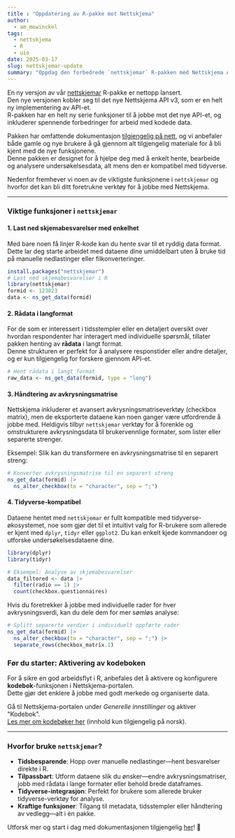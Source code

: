 ```yaml
---
title : "Oppdatering av R-pakke mot Nettskjema"
author:
  - am_mowinckel
tags:
  - nettskjema
  - R
  - uio
date: 2025-03-17
slug: nettskjemar-update
summary: "Oppdag den forbedrede `nettskjemar` R-pakken med Nettskjema API v3-integrasjon, utvidede funksjoner og tidyverse-kompatibilitet."
---
```


En ny versjon av vår [nettskjemar](/nettskjemar) R-pakke er nettopp lansert.  
Den nye versjonen kobler seg til det nye Nettskjema API v3, som er en helt ny implementering av API-et.  
R-pakken har en helt ny serie funksjoner til å jobbe mot det nye API-et, og inkluderer spennende forbedringer for arbeid med kodede data.

Pakken har omfattende dokumentasjon [tilgjengelig på nett](/nettskjemar), og vi anbefaler både gamle og nye brukere å gå gjennom alt tilgjengelig materiale for å bli kjent med de nye funksjonene.  
Denne pakken er designet for å hjelpe deg med å enkelt hente, bearbeide og analysere undersøkelsesdata, alt mens den er kompatibel med tidyverse.  

Nedenfor fremhever vi noen av de viktigste funksjonene i `nettskjemar` og hvorfor det kan bli ditt foretrukne verktøy for å jobbe med Nettskjema.  

---

### Viktige funksjoner i `nettskjemar`

#### **1. Last ned skjemabesvarelser med enkelhet**
Med bare noen få linjer R-kode kan du hente svar til et ryddig data format. 
Dette lar deg starte arbeidet med dataene dine umiddelbart uten å bruke tid på manuelle nedlastinger eller filkonverteringer.

```r
install.packages("nettskjemar")
# Last ned skjemabesvarelser i R
library(nettskjemar)
formid <- 123823
data <- ns_get_data(formid)
```

#### **2. Rådata i langformat**
For de som er interessert i tidsstempler eller en detaljert oversikt over hvordan respondenter har interagert med individuelle spørsmål, tillater pakken henting av **rådata** i langt format.  
Denne strukturen er perfekt for å analysere responstider eller andre detaljer, og er kun tilgjengelig for forskere gjennom API-et.

```r
# Hent rådata i langt format
raw_data <- ns_get_data(formid, type = "long")
```

#### **3. Håndtering av avkrysningsmatrise**
Nettskjema inkluderer et avansert avkrysningsmatriseverktøy (checkbox matrix), men de eksporterte dataene kan noen ganger være utfordrende å jobbe med. 
Heldigvis tilbyr `nettskjemar` verktøy for å forenkle og omstrukturere avkrysningsdata til brukervennlige formater, som lister eller separerte strenger.

Eksempel: Slik kan du transformere en avkrysningsmatrise til en separert streng:

```r
# Konverter avkrysningsmatrise til en separert streng
ns_get_data(formid) |>
  ns_alter_checkbox(to = "character", sep = ";")
```

#### **4. Tidyverse-kompatibel**
Dataene hentet med `nettskjemar` er fullt kompatible med tidyverse-økosystemet, noe som gjør det til et intuitivt valg for R-brukere som allerede er kjent med `dplyr`, `tidyr` eller `ggplot2`. Du kan enkelt kjede kommandoer og utforske undersøkelsesdataene dine.

```r
library(dplyr)
library(tidyr)

# Eksempel: Analyse av skjemabesvarelser
data_filtered <- data |>
  filter(radio == 1) |>
  count(checkbox.questionnaires)
```

Hvis du foretrekker å jobbe med individuelle rader for hver avkrysningsverdi, kan du dele dem for mer sømløs analyse:

```r
# Splitt separerte verdier i individuelt oppførte rader
ns_get_data(formid) |>
  ns_alter_checkbox(to = "character", sep = ";") |>
  separate_rows(checkbox_matrix.1)
```

### **Før du starter: Aktivering av kodeboken**
For å sikre en god arbeidsflyt i R, anbefales det å aktivere og konfigurere **kodebok**-funksjonen i Nettskjema-portalen.  
Dette gjør det enklere å jobbe med godt merkede og organiserte data.

Gå til Nettskjema-portalen under *Generelle innstillinger* og aktiver "Kodebok".  
[Les mer om kodebøker her](https://www.uio.no/tjenester/it/adm-app/nettskjema/hjelp/kodebok.html) (innhold kun tilgjengelig på norsk).  

---

### Hvorfor bruke `nettskjemar`?

- **Tidsbesparende**: Hopp over manuelle nedlastinger—hent besvarelser direkte i R.  
- **Tilpassbart**: Utform dataene slik du ønsker—endre avkrysningsmatriser, jobb med rådata i lange formater eller behold brede dataframes.  
- **Tidyverse-integrasjon**: Perfekt for brukere som allerede bruker tidyverse-verktøy for analyse.  
- **Kraftige funksjoner**: Tilgang til metadata, tidsstempler eller håndtering av vedlegg—alt i én pakke.

Utforsk mer og start i dag med dokumentasjonen tilgjengelig [her](/nettskjemar)! 🎉
